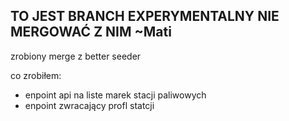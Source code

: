 ## TO JEST BRANCH EXPERYMENTALNY NIE MERGOWAĆ Z NIM ~Mati

zrobiony merge z better seeder

co zrobiłem:

- enpoint api na liste marek stacji paliwowych
- enpoint zwracający profl statcji
